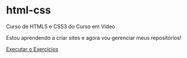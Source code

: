 # html-css
 Curso de HTML5 e CSS3 do Curso em Vídeo

 Estou aprendendo a criar sites e agora vou gerenciar meus repositórios!

<a href="https://abneroliveira21.github.io/html-css/Exercícios/">Executar o Exercícios</a>